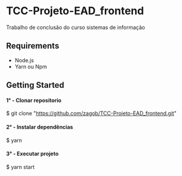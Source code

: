# TCC-Projeto-EAD_frontend
Trabalho de conclusão do curso sistemas de informação

## Requirements
- Node.js
- Yarn ou Npm

## Getting Started
#### 1° - Clonar repositorio
$ git clone "https://github.com/zagob/TCC-Projeto-EAD_frontend.git"

#### 2° - Instalar dependências
$ yarn

#### 3° - Executar projeto
$ yarn start
